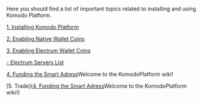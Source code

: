 Here you should find a list of important topics related to installing and using Komodo Platform.

[1. Installing Komodo Platform](https://github.com/KomodoPlatform/KomodoPlatform/wiki/Installing-Komodo-Platform)

[2. Enabling Native Wallet Coins](https://github.com/KomodoPlatform/KomodoPlatform/wiki/Enabling-Native-Wallet-Coins-for-Trading)

[3. Enabling Electrum Wallet Coins](https://github.com/KomodoPlatform/KomodoPlatform/wiki/Enabling-Electrum-Wallet-Coins)

[- Electrum Servers List](https://github.com/KomodoPlatform/KomodoPlatform/wiki/Electrum-servers-list)

[4. Funding the Smart Adress](https://github.com/KomodoPlatform/KomodoPlatform/wiki/Funding-the-Smart-Address)Welcome to the KomodoPlatform wiki!

[5. Trade]([4. Funding the Smart Adress](https://github.com/KomodoPlatform/KomodoPlatform/wiki/Funding-the-Smart-Address)Welcome to the KomodoPlatform wiki!)